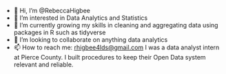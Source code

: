 - 👋 Hi, I’m @RebeccaHigbee
- 👀 I’m interested in Data Analytics and Statistics
- 🌱 I’m currently growing my skills in cleaning and aggregating data using packages in R such as tidyverse
- 💞️ I’m looking to collaborate on anything data analytics
- 📫 How to reach me: rhigbee4lds@gmail.com
I was a data analyst intern at Pierce County. I built procedures to keep their Open Data system relevant and reliable.

